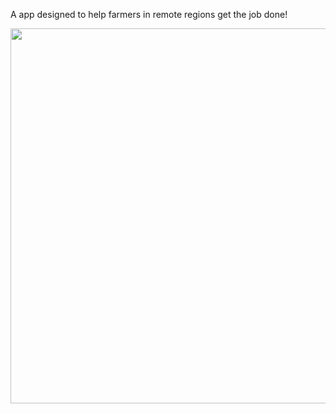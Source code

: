 A app designed to help farmers in remote regions get the job done!

<img src="https://github.com/user-attachments/assets/ae7e8d14-1482-4f52-a069-a607640626d5" width="600" height="auto">
